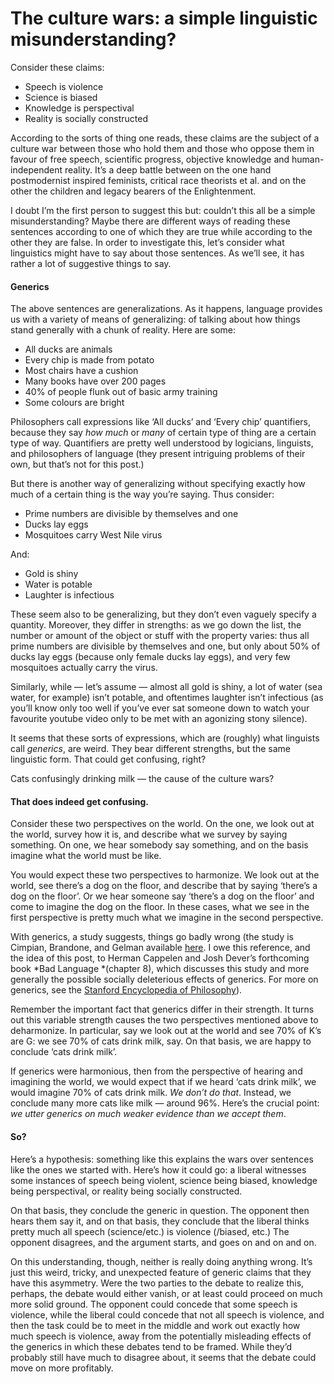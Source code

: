 # The culture wars: a simple linguistic misunderstanding?

Consider these claims:

* Speech is violence
* Science is biased
* Knowledge is perspectival
* Reality is socially constructed

According to the sorts of thing one reads, these claims are the subject of a
culture war between those who hold them and those who oppose them in favour of
free speech, scientific progress, objective knowledge and human-independent
reality. It’s a deep battle between on the one hand postmodernist inspired
feminists, critical race theorists et al. and on the other the children and
legacy bearers of the Enlightenment.

I doubt I’m the first person to suggest this but: couldn’t this all be a simple
misunderstanding? Maybe there are different ways of reading these sentences
according to one of which they are true while according to the other they are
false. In order to investigate this, let’s consider what linguistics might have
to say about those sentences. As we’ll see, it has rather a lot of suggestive
things to say.

#### Generics

The above sentences are generalizations. As it happens, language provides us
with a variety of means of generalizing: of talking about how things stand
generally with a chunk of reality. Here are some:

* All ducks are animals
* Every chip is made from potato
* Most chairs have a cushion
* Many books have over 200 pages
* 40% of people flunk out of basic army training
* Some colours are bright

Philosophers call expressions like ‘All ducks’ and ‘Every chip’ quantifiers,
because they say *how much* or *many* of certain type of thing are a certain
type of way. Quantifiers are pretty well understood by logicians, linguists, and
philosophers of language (they present intriguing problems of their own, but
that’s not for this post.)

But there is another way of generalizing without specifying exactly how much of
a certain thing is the way you’re saying. Thus consider:

* Prime numbers are divisible by themselves and one
* Ducks lay eggs
* Mosquitoes carry West Nile virus

And:

* Gold is shiny
* Water is potable
* Laughter is infectious

These seem also to be generalizing, but they don’t even vaguely specify a
quantity. Moreover, they differ in strengths: as we go down the list, the number
or amount of the object or stuff with the property varies: thus all prime
numbers are divisible by themselves and one, but only about 50% of ducks lay
eggs (because only female ducks lay eggs), and very few mosquitoes actually
carry the virus.

Similarly, while — let’s assume — almost all gold is shiny, a lot of water (sea
water, for example) isn’t potable, and oftentimes laughter isn’t infectious (as
you’ll know only too well if you’ve ever sat someone down to watch your
favourite youtube video only to be met with an agonizing stony silence).

It seems that these sorts of expressions, which are (roughly) what linguists
call *generics*, are weird. They bear different strengths, but the same
linguistic form. That could get confusing, right?

<span class="figcaption_hack">Cats confusingly drinking milk — the cause of the culture wars?</span>

#### That does indeed get confusing.

Consider these two perspectives on the world. On the one, we look out at the
world, survey how it is, and describe what we survey by saying something. On
one, we hear somebody say something, and on the basis imagine what the world
must be like.

You would expect these two perspectives to harmonize. We look out at the world,
see there’s a dog on the floor, and describe that by saying ‘there’s a dog on
the floor’. Or we hear someone say ‘there’s a dog on the floor’ and come to
imagine the dog on the floor. In these cases, what we see in the first
perspective is pretty much what we imagine in the second perspective.

With generics, a study suggests, things go badly wrong (the study is Cimpian,
Brandone, and Gelman available
[here](https://www.ncbi.nlm.nih.gov/pmc/articles/PMC2992340/). I owe this
reference, and the idea of this post, to Herman Cappelen and Josh Dever’s
forthcoming book *Bad Language *(chapter 8), which discusses this study and more
generally the possible socially deleterious effects of generics. For more on
generics, see the [Stanford Encyclopedia of
Philosophy](https://plato.stanford.edu/entries/generics/#GeneSterPrej)).

Remember the important fact that generics differ in their strength. It turns out
this variable strength causes the two perspectives mentioned above to
deharmonize. In particular, say we look out at the world and see 70% of K’s are
G: we see 70% of cats drink milk, say. On that basis, we are happy to conclude
‘cats drink milk’.

If generics were harmonious, then from the perspective of hearing and imagining
the world, we would expect that if we heard ‘cats drink milk’, we would imagine
70% of cats drink milk. *We don’t do that*. Instead, we conclude many more cats
like milk — around 96%. Here’s the crucial point: *we utter generics on much
weaker evidence than we accept them*.

#### So?

Here’s a hypothesis: something like this explains the wars over sentences like
the ones we started with. Here’s how it could go: a liberal witnesses some
instances of speech being violent, science being biased, knowledge being
perspectival, or reality being socially constructed.

On that basis, they conclude the generic in question. The opponent then hears
them say it, and on that basis, they conclude that the liberal thinks pretty
much all speech (science/etc.) is violence (/biased, etc.) The opponent
disagrees, and the argument starts, and goes on and on and on.

On this understanding, though, neither is really doing anything wrong. It’s just
this weird, tricky, and unexpected feature of generic claims that they have this
asymmetry. Were the two parties to the debate to realize this, perhaps, the
debate would either vanish, or at least could proceed on much more solid ground.
The opponent could concede that some speech is violence, while the liberal could
concede that not all speech is violence, and then the task could be to meet in
the middle and work out exactly how much speech is violence, away from the
potentially misleading effects of the generics in which these debates tend to be
framed. While they’d probably still have much to disagree about, it seems that
the debate could move on more profitably.

